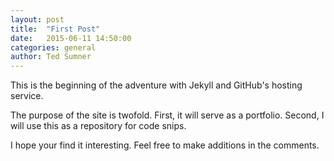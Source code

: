 ```yaml
---
layout: post
title:  "First Post"
date:   2015-06-11 14:50:00
categories: general
author: Ted Sumner
---
```

This is the beginning of the adventure with Jekyll and GitHub's hosting service.  

The purpose of the site is twofold.  First, it will serve as a portfolio.  Second, I will use this as a repository for code snips.  

I hope your find it interesting.  Feel free to make additions in the comments.